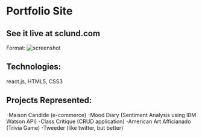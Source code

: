 # Portfolio Site

## See it live at sclund.com

Format: ![screenshot](https://i.imgur.com/QgTWjDQ.png)


## Technologies:
react.js, HTML5, CSS3

## Projects Represented:

-Maison Candide (e-commerce)
-Mood Diary (Sentiment Analysis using IBM Watson API)
-Class Critique (CRUD application)
-American Art Afficianado (Trivia Game)
-Tweeder (like twitter, but better)
